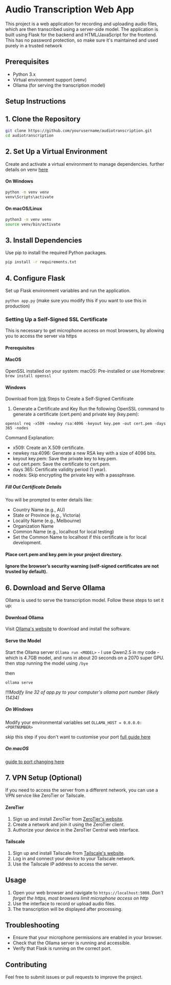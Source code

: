 # Audio Transcription Web App

This project is a web application for recording and uploading audio files, which are then transcribed using a server-side model. The application is built using Flask for the backend and HTML/JavaScript for the frontend.
This has no password protection, so make sure it's maintained and used purely in a trusted network

## Prerequisites

- Python 3.x
- Virtual environment support (venv)
- Ollama (for serving the transcription model)

## Setup Instructions

## 1. Clone the Repository

```bash
git clone https://github.com/yourusername/audiotranscription.git
cd audiotranscription
```

## 2. Set Up a Virtual Environment

Create and activate a virtual environment to manage dependencies.
further details on venv [here](https://packaging.python.org/en/latest/guides/installing-using-pip-and-virtual-environments/)

#### On Windows

```bash
python -m venv venv
venv\Scripts\activate
```

#### On macOS/Linux

```bash
python3 -m venv venv
source venv/bin/activate
```

## 3. Install Dependencies

Use pip to install the required Python packages.

```bash
pip install -r requirements.txt
```

## 4. Configure Flask

Set up Flask environment variables and run the application.

```python app.py```
(make sure you modify this if you want to use this in production)

### Setting Up a Self-Signed SSL Certificate
This is necessary to get microphone access on most browsers, by allowing you to access the server via https

#### Prerequisites
#### MacOS
OpenSSL installed on your system:
macOS: Pre-installed or use Homebrew:
```brew install openssl```

#### Windows
Download from [link](https://slproweb.com/products/Win32OpenSSL.html)
Steps to Create a Self-Signed Certificate
1. Generate a Certificate and Key
Run the following OpenSSL command to generate a certificate (cert.pem) and private key (key.pem):

```openssl req -x509 -newkey rsa:4096 -keyout key.pem -out cert.pem -days 365 -nodes```

Command Explanation:
- x509: Create an X.509 certificate.
- newkey rsa:4096: Generate a new RSA key with a size of 4096 bits.
- keyout key.pem: Save the private key to key.pem.
- out cert.pem: Save the certificate to cert.pem.
- days 365: Certificate validity period (1 year).
- nodes: Skip encrypting the private key with a passphrase.

##### Fill Out Certificate Details
You will be prompted to enter details like:

- Country Name (e.g., AU)
- State or Province (e.g., Victoria)
- Locality Name (e.g., Melbourne)
- Organization Name
- Common Name (e.g., localhost for local testing)
- Set the Common Name to localhost if this certificate is for local development.


#### Place cert.pem and key.pem in your project directory.

#### Ignore the browser’s security warning (self-signed certificates are not trusted by default).

## 6. Download and Serve Ollama

Ollama is used to serve the transcription model. Follow these steps to set it up:

#### Download Ollama

Visit [Ollama's website](https://ollama.com) to download and install the software.

#### Serve the Model

Start the Ollama server
```Ollama run <MODEL>``` - I use Qwen2.5 in my code - which is 4.7GB model, and runs in about 20 seconds on a 2070 super GPU.
then stop running the model using
```/bye```

then
```
ollama serve
```
*!!!Modify line 32 of app.py to your computer's ollama port number (likely 11434)*

##### On Windows
Modify your environmental variables set
```OLLAMA_HOST = 0.0.0.0:<PORTNUMBER>```

skip this step if you don't want to customise your port
[full guide here](https://github.com/ollama/ollama/blob/main/docs/faq.md#how-do-i-configure-ollama-server)

##### On macOS
[guide to port changing here](https://github.com/ollama/ollama/blob/main/docs/faq.md#how-do-i-configure-ollama-server)


## 7. VPN Setup (Optional)

If you need to access the server from a different network, you can use a VPN service like ZeroTier or Tailscale.

#### ZeroTier

1. Sign up and install ZeroTier from [ZeroTier's website](https://www.zerotier.com/).
2. Create a network and join it using the ZeroTier client.
3. Authorize your device in the ZeroTier Central web interface.

#### Tailscale

1. Sign up and install Tailscale from [Tailscale's website](https://tailscale.com/).
2. Log in and connect your device to your Tailscale network.
3. Use the Tailscale IP address to access the server.

## Usage

1. Open your web browser and navigate to `https://localhost:5000`. *Don't forget the https, most browsers limit microphone access on http*
2. Use the interface to record or upload audio files.
3. The transcription will be displayed after processing.

## Troubleshooting

- Ensure that your microphone permissions are enabled in your browser.
- Check that the Ollama server is running and accessible.
- Verify that Flask is running on the correct port.

## Contributing

Feel free to submit issues or pull requests to improve the project.


